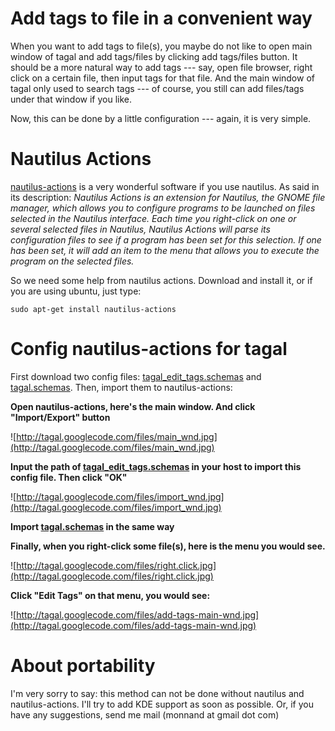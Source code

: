 # Add tags to file in a convenient way #

When you want to add tags to file(s), you maybe do not like to open main window of tagal and add tags/files by clicking add tags/files button. It should be a more natural way to add tags --- say, open file browser, right click on a certain file, then input tags for that file. And the main window of tagal only used to search tags --- of course, you still can add files/tags under that window if you like.

Now, this can be done by a little configuration --- again, it is very simple.

# Nautilus Actions #

[nautilus-actions](http://freshmeat.net/projects/nautilus-actions/) is a very wonderful software if you use nautilus. As said in its description:
_Nautilus Actions is an extension for Nautilus, the GNOME file manager, which allows you to configure programs to be launched on files selected in the Nautilus interface. Each time you right-click on one or several selected files in Nautilus, Nautilus Actions will parse its configuration files to see if a program has been set for this selection. If one has been set, it will add an item to the menu that allows you to execute the program on the selected files._

So we need some help from nautilus actions. Download and install it, or if you are using ubuntu, just type:
```
sudo apt-get install nautilus-actions
```

# Config nautilus-actions for tagal #

First download two config files: [tagal\_edit\_tags.schemas](http://tagal.googlecode.com/files/tagal_edit_tags.schemas) and [tagal.schemas](http://tagal.googlecode.com/files/tagal.schemas). Then, import them to nautilus-actions:

**Open nautilus-actions, here's the main window. And click "Import/Export" button**

![http://tagal.googlecode.com/files/main_wnd.jpg](http://tagal.googlecode.com/files/main_wnd.jpg)

**Input the path of [tagal\_edit\_tags.schemas](http://tagal.googlecode.com/files/tagal_edit_tags.schemas) in your host to import this config file. Then click "OK"**

![http://tagal.googlecode.com/files/import_wnd.jpg](http://tagal.googlecode.com/files/import_wnd.jpg)

**Import [tagal.schemas](http://tagal.googlecode.com/files/tagal.schemas) in the same way**

**Finally, when you right-click some file(s), here is the menu you would see.**

![http://tagal.googlecode.com/files/right.click.jpg](http://tagal.googlecode.com/files/right.click.jpg)

**Click "Edit Tags" on that menu, you would see:**

![http://tagal.googlecode.com/files/add-tags-main-wnd.jpg](http://tagal.googlecode.com/files/add-tags-main-wnd.jpg)

# About portability #
I'm very sorry to say: this method can not be done without nautilus and nautilus-actions. I'll try to add KDE support as soon as possible. Or, if you have any suggestions, send me mail (monnand at gmail dot com)